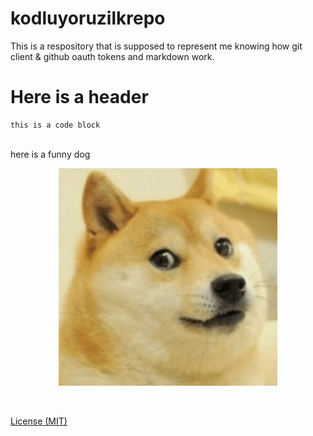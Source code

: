 # kodluyoruzilkrepo

This is a respository that is supposed to represent me knowing how git client & github oauth tokens and markdown work.

# Here is a header

```
this is a code block
```

</br>
here is a funny dog

<p align="center">
  <img src="doge.png" width="350" alt="le epic dog">
<p/>
<br/>

[License (MIT)](LICENSE)
